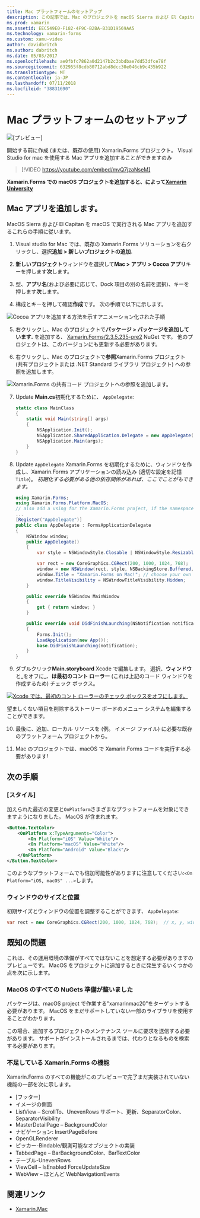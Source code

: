 ```yaml
---
title: Mac プラットフォームのセットアップ
description: この記事では、Mac のプロジェクトを macOS Sierra および El Capitan を macOS で実行できるアプリを生成する Xamarin.Forms プロジェクトに追加する方法について説明します。
ms.prod: xamarin
ms.assetid: EEC549E0-F182-4F9C-B2BA-B31D19569AA5
ms.technology: xamarin-forms
ms.custom: xamu-video
author: davidbritch
ms.author: dabritch
ms.date: 05/03/2017
ms.openlocfilehash: ae0fbfc7862a0d2147b2c3bbdbae7dd53dfce78f
ms.sourcegitcommit: 632955f8cdb80712abd8dcc30e046cb9c435b922
ms.translationtype: MT
ms.contentlocale: ja-JP
ms.lasthandoff: 07/11/2018
ms.locfileid: "38831690"
---
```

# <a name="mac-platform-setup"></a>Mac プラットフォームのセットアップ

![[プレビュー]](~/media/shared/preview.png)

開始する前に作成 (または、既存の使用) Xamarin.Forms プロジェクト。
Visual Studio for mac を使用する Mac アプリを追加することができますのみ

> [!VIDEO https://youtube.com/embed/mvQ7jzaNseM]

**Xamarin.Forms での macOS プロジェクトを追加すると、によって[Xamarin University](https://university.xamarin.com/)**

## <a name="adding-a-mac-app"></a>Mac アプリを追加します。

MacOS Sierra および El Capitan を macOS で実行される Mac アプリを追加するこれらの手順に従います。

1. Visual studio for Mac では、既存の Xamarin.Forms ソリューションを右クリックし、選択**追加 > 新しいプロジェクトの追加.**

2. **新しいプロジェクト**ウィンドウを選択して**Mac > アプリ > Cocoa アプリ**キーを押します**次**します。

3. 型、**アプリ名**(および必要に応じて、Dock 項目の別の名前を選択)、キーを押します**次**します。

4. 構成とキーを押して確認**作成**です。 次の手順で以下に示します。

  ![Cocoa アプリを追加する方法を示すアニメーション化された手順](mac-images/add-macos-proj.gif)

5. 右クリックし、Mac のプロジェクトで**パッケージ > パッケージを追加しています.** を追加する、 [Xamarin.Forms/2.3.5.235-pre2](https://www.nuget.org/packages/Xamarin.Forms/2.3.5.235-pre2) NuGet です。 他のプロジェクトは、このバージョンにも更新する必要があります。

6. 右クリックし、Mac のプロジェクトで**参照**Xamarin.Forms プロジェクト (共有プロジェクトまたは .NET Standard ライブラリ プロジェクト) への参照を追加します。

  ![Xamarin.Forms の共有コード プロジェクトへの参照を追加します。](mac-images/references-sml.png)

7. Update **Main.cs**初期化するために、 `AppDelegate`:

    ```csharp
    static class MainClass
    {
        static void Main(string[] args)
        {
            NSApplication.Init();
            NSApplication.SharedApplication.Delegate = new AppDelegate(); // add this line
            NSApplication.Main(args);
        }
    }
    ```

8. Update `AppDelegate` Xamarin.Forms を初期化するために、ウィンドウを作成し、Xamarin.Forms アプリケーションの読み込み (適切な設定を記憶`Title`)。 _初期化する必要がある他の依存関係があれば、ここでことがもできます。_

    ```csharp
    using Xamarin.Forms;
    using Xamarin.Forms.Platform.MacOS;
    // also add a using for the Xamarin.Forms project, if the namespace is different to this file
    ...
    [Register("AppDelegate")]
    public class AppDelegate : FormsApplicationDelegate
    {
        NSWindow window;
        public AppDelegate()
        {
            var style = NSWindowStyle.Closable | NSWindowStyle.Resizable | NSWindowStyle.Titled;

            var rect = new CoreGraphics.CGRect(200, 1000, 1024, 768);
            window = new NSWindow(rect, style, NSBackingStore.Buffered, false);
            window.Title = "Xamarin.Forms on Mac!"; // choose your own Title here
            window.TitleVisibility = NSWindowTitleVisibility.Hidden;
        }

        public override NSWindow MainWindow
        {
            get { return window; }
        }

        public override void DidFinishLaunching(NSNotification notification)
        {
            Forms.Init();
            LoadApplication(new App());
            base.DidFinishLaunching(notification);
        }
    }
    ```

9. ダブルクリック**Main.storyboard** Xcode で編集します。 選択、**ウィンドウ**と_をオフに_、**は最初のコント ローラー** (これは上記のコード ウィンドウを作成するため) チェック ボックス。

  [![Xcode では、最初のコント ローラーのチェック ボックスをオフにします。](mac-images/xcode-init-controller-sml.png)](mac-images/xcode-init-controller.png#lightbox)

  望ましくない項目を削除するストーリー ボードのメニュー システムを編集することができます。

10. 最後に、追加、ローカル リソースを (例。 イメージ ファイル) に必要な既存のプラットフォーム プロジェクトから。

11. Mac のプロジェクトでは、macOS で Xamarin.Forms コードを実行する必要があります!

## <a name="next-steps"></a>次の手順

### <a name="styling"></a>[スタイル]

加えられた最近の変更と`OnPlatform`さまざまなプラットフォームを対象にできますようになりました。 MacOS が含まれます。

```xml
<Button.TextColor>
    <OnPlatform x:TypeArguments="Color">
        <On Platform="iOS" Value="White"/>
        <On Platform="macOS" Value="White"/>
        <On Platform="Android" Value="Black"/>
    </OnPlatform>
</Button.TextColor>
```

このようなプラットフォームでも倍加可能性がありますに注意してください:`<On Platform="iOS, macOS" ...>`します。

### <a name="window-size-and-position"></a>ウィンドウのサイズと位置

初期サイズとウィンドウの位置を調整することができます、 `AppDelegate`:

```csharp
var rect = new CoreGraphics.CGRect(200, 1000, 1024, 768);  // x, y, width, height
```

## <a name="known-issues"></a>既知の問題

これは、その運用環境の準備がすべてではないことを想定する必要がありますのプレビューです。 MacOS をプロジェクトに追加するときに発生するいくつかの点を次に示します。

### <a name="not-all-nugets-are-ready-for-macos"></a>MacOS のすべての NuGets 準備が整いました

パッケージは、macOS project で作業する"xamarinmac20"をターゲットする必要があります。 MacOS をまだサポートしていない一部のライブラリを使用することがわかります。

この場合、追加するプロジェクトのメンテナンス ツールに要求を送信する必要があります。 サポートがインストールされるまでは、代わりとなるものを検索する必要があります。

### <a name="missing-xamarinforms-features"></a>不足している Xamarin.Forms の機能

Xamarin.Forms のすべての機能がこのプレビューで完了まだ実装されていない機能の一部を次に示します。

* [フッター]
* イメージの側面
* ListView – ScrollTo、UnevenRows サポート、更新、SeparatorColor、SeparatorVisibility
* MasterDetailPage – BackgroundColor
* ナビゲーション: InsertPageBefore
* OpenGLRenderer
* ピッカー-Bindable/観測可能なオブジェクトの実装
* TabbedPage – BarBackgroundColor、BarTextColor
* テーブル-UnevenRows
* ViewCell – IsEnabled ForceUpdateSize
* WebView – ほとんど WebNavigationEvents


## <a name="related-links"></a>関連リンク

- [Xamarin.Mac](~/mac/index.yml)

